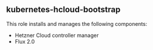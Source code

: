 kubernetes-hcloud-bootstrap
---------------------------

This role installs and manages the following components:

* Hetzner Cloud controller manager
* Flux 2.0
